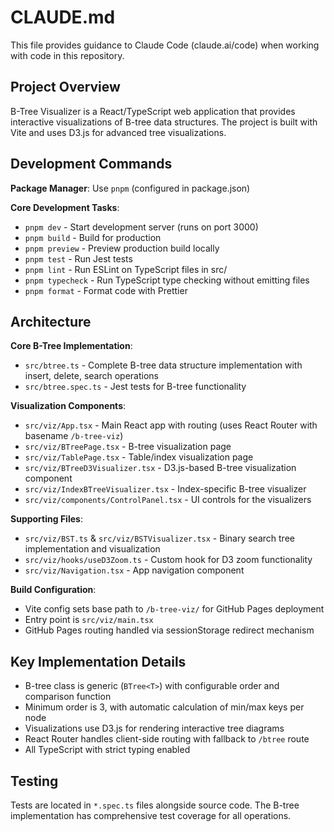 # CLAUDE.md

This file provides guidance to Claude Code (claude.ai/code) when working with code in this repository.

## Project Overview

B-Tree Visualizer is a React/TypeScript web application that provides interactive visualizations of B-tree data structures. The project is built with Vite and uses D3.js for advanced tree visualizations.

## Development Commands

**Package Manager**: Use `pnpm` (configured in package.json)

**Core Development Tasks**:
- `pnpm dev` - Start development server (runs on port 3000)
- `pnpm build` - Build for production
- `pnpm preview` - Preview production build locally
- `pnpm test` - Run Jest tests
- `pnpm lint` - Run ESLint on TypeScript files in src/
- `pnpm typecheck` - Run TypeScript type checking without emitting files
- `pnpm format` - Format code with Prettier

## Architecture

**Core B-Tree Implementation**:
- `src/btree.ts` - Complete B-tree data structure implementation with insert, delete, search operations
- `src/btree.spec.ts` - Jest tests for B-tree functionality

**Visualization Components**:
- `src/viz/App.tsx` - Main React app with routing (uses React Router with basename `/b-tree-viz`)
- `src/viz/BTreePage.tsx` - B-tree visualization page
- `src/viz/TablePage.tsx` - Table/index visualization page
- `src/viz/BTreeD3Visualizer.tsx` - D3.js-based B-tree visualization component
- `src/viz/IndexBTreeVisualizer.tsx` - Index-specific B-tree visualizer
- `src/viz/components/ControlPanel.tsx` - UI controls for the visualizers

**Supporting Files**:
- `src/viz/BST.ts` & `src/viz/BSTVisualizer.tsx` - Binary search tree implementation and visualization
- `src/viz/hooks/useD3Zoom.ts` - Custom hook for D3 zoom functionality
- `src/viz/Navigation.tsx` - App navigation component

**Build Configuration**:
- Vite config sets base path to `/b-tree-viz/` for GitHub Pages deployment
- Entry point is `src/viz/main.tsx`
- GitHub Pages routing handled via sessionStorage redirect mechanism

## Key Implementation Details

- B-tree class is generic (`BTree<T>`) with configurable order and comparison function
- Minimum order is 3, with automatic calculation of min/max keys per node
- Visualizations use D3.js for rendering interactive tree diagrams
- React Router handles client-side routing with fallback to `/btree` route
- All TypeScript with strict typing enabled

## Testing

Tests are located in `*.spec.ts` files alongside source code. The B-tree implementation has comprehensive test coverage for all operations.